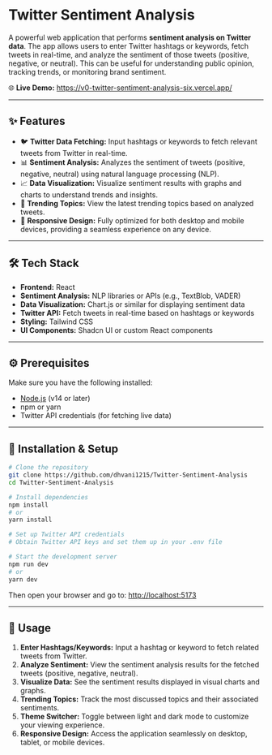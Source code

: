#  Twitter Sentiment Analysis

A powerful web application that performs **sentiment analysis on Twitter data**. The app allows users to enter Twitter hashtags or keywords, fetch tweets in real-time, and analyze the sentiment of those tweets (positive, negative, or neutral). This can be useful for understanding public opinion, tracking trends, or monitoring brand sentiment.

🌐 **Live Demo:** https://v0-twitter-sentiment-analysis-six.vercel.app/

---

## ✨ Features

- 🐦 **Twitter Data Fetching:** Input hashtags or keywords to fetch relevant tweets from Twitter in real-time.
- 📊 **Sentiment Analysis:** Analyzes the sentiment of tweets (positive, negative, neutral) using natural language processing (NLP).
- 📈 **Data Visualization:** Visualize sentiment results with graphs and charts to understand trends and insights.
- 💬 **Trending Topics:** View the latest trending topics based on analyzed tweets.
- 📱 **Responsive Design:** Fully optimized for both desktop and mobile devices, providing a seamless experience on any device.

---

## 🛠️ Tech Stack

- **Frontend:** React
- **Sentiment Analysis:** NLP libraries or APIs (e.g., TextBlob, VADER)
- **Data Visualization:** Chart.js or similar for displaying sentiment data
- **Twitter API:** Fetch tweets in real-time based on hashtags or keywords
- **Styling:** Tailwind CSS
- **UI Components:** Shadcn UI or custom React components

---

## ⚙️ Prerequisites

Make sure you have the following installed:

- [Node.js](https://nodejs.org/) (v14 or later)
- npm or yarn
- Twitter API credentials (for fetching live data)

---

## 🚀 Installation & Setup

```bash
# Clone the repository
git clone https://github.com/dhvani1215/Twitter-Sentiment-Analysis
cd Twitter-Sentiment-Analysis

# Install dependencies
npm install
# or
yarn install

# Set up Twitter API credentials
# Obtain Twitter API keys and set them up in your .env file

# Start the development server
npm run dev
# or
yarn dev
```

Then open your browser and go to: [http://localhost:5173](http://localhost:5173)

---

## 🧭 Usage

1. **Enter Hashtags/Keywords:** Input a hashtag or keyword to fetch related tweets from Twitter.
2. **Analyze Sentiment:** View the sentiment analysis results for the fetched tweets (positive, negative, neutral).
3. **Visualize Data:** See the sentiment results displayed in visual charts and graphs.
4. **Trending Topics:** Track the most discussed topics and their associated sentiments.
5. **Theme Switcher:** Toggle between light and dark mode to customize your viewing experience.
6. **Responsive Design:** Access the application seamlessly on desktop, tablet, or mobile devices.

